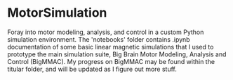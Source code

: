 # MotorSimulation
Foray into motor modeling, analysis, and control in a custom Python simulation environment. The 'notebooks' folder contains .ipynb documentation of some basic linear magnetic simulations that I used to prototype the main simulation suite, Big Brain Motor Modeling, Analysis and Control (BigMMAC). My progress on BigMMAC may be found within the titular folder, and will be updated as I figure out more stuff.
